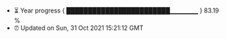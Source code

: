 - ⏳ Year progress { ████████████████████████▁▁▁▁▁▁ } 83.19 %
- ⏰ Updated on Sun, 31 Oct 2021 15:21:12 GMT

